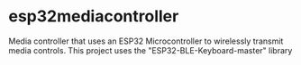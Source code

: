 # esp32mediacontroller
Media controller that uses an ESP32 Microcontroller to wirelessly transmit media controls.
This project uses the "ESP32-BLE-Keyboard-master" library 
